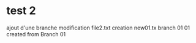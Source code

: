 test 2
====
ajout d'une branche 
	modification file2.txt
	creation new01.tx
branch 01 01 created from Branch 01
